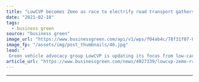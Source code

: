 ```yaml
---
title: "LowCVP becomes Zemo as race to electrify road transport gathers pace"
date: "2021-02-18"
tags: 
  - business green
source: "business green"
image_url: "https://www.businessgreen.com/api/v1/wps/f04ab4c/78f31f07-0be3-48cc-9256-e1743de77935/5/fordfocuselectric06-350x250-185x114.jpg"
image_fp: "/assets/img/post_thumbnails/46.jpg"
lead: "
 Green vehicle advocacy group LowCVP is updating its focus from low-carbon to zero-carbon vehicles, as Ford becomes the latest auto giant to beef up its electric vehicle plans ..."
article_url: "https://www.businessgreen.com/news/4027339/lowcvp-zemo-race-electrify-road-transport-gathers-pace"
---
```


---
